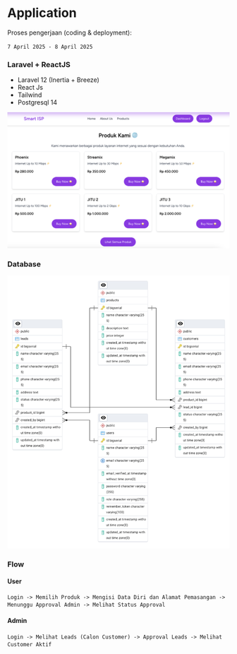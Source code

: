 # Application

Proses pengerjaan (coding & deployment):

`7 April 2025 - 8 April 2025`

### Laravel + ReactJS

-   Laravel 12 (Inertia + Breeze)
-   React Js
-   Tailwind
-   Postgresql 14

![ERD](docs/img/app.png)

### Database

![ERD](docs/img/erd.png)

### Flow

#### User

`Login -> Memilih Produk -> Mengisi Data Diri dan Alamat Pemasangan -> Menunggu Approval Admin -> Melihat Status Approval`

#### Admin

`Login -> Melihat Leads (Calon Customer) -> Approval Leads -> Melihat Customer Aktif`

